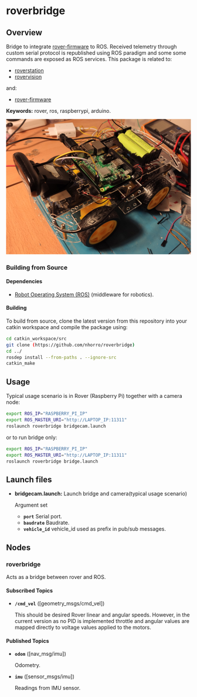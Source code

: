 # roverbridge

## Overview

Bridge to integrate [rover-firmware](https://github.com/nhorro/rover-firmware) to ROS.
Received telemetry through custom serial protocol is republished using ROS paradigm and some some commands are exposed as ROS services. This package is related to:

- [roverstation](https://github.com/nhorro/roverstation)
- [rovervision](https://github.com/nhorro/rovervision)

and:

- [rover-firmware](https://github.com/nhorro/rover-firmware)

**Keywords:** rover, ros, raspberrypi, arduino.

![Example image](doc/assets/rover1.jpg)

### Building from Source

#### Dependencies

- [Robot Operating System (ROS)](http://wiki.ros.org) (middleware for robotics).

#### Building

To build from source, clone the latest version from this repository into your catkin workspace and compile the package using:
```bash
cd catkin_workspace/src
git clone (https://github.com/nhorro/roverbridge)
cd ../
rosdep install --from-paths . --ignore-src
catkin_make
```

## Usage

Typical usage scenario is in Rover (Raspberry Pi) together with a camera node:

```bash
export ROS_IP="RASPBERRY_PI_IP" 
export ROS_MASTER_URI="http://LAPTOP_IP:11311"
roslaunch roverbridge bridgecam.launch 
```

or to run bridge only:

```bash
export ROS_IP="RASPBERRY_PI_IP" 
export ROS_MASTER_URI="http://LAPTOP_IP:11311"
roslaunch roverbridge bridge.launch 
```

## Launch files

* **bridgecam.launch:** Launch bridge and camera(typical usage scenario)

     Argument set

     - **`port`** Serial port.
     - **`baudrate`** Baudrate.
     - **`vehicle_id`** vehicle_id used as prefix in pub/sub messages.

## Nodes

### roverbridge

Acts as a bridge between rover and ROS.

#### Subscribed Topics

* **`/cmd_vel`** ([geometry_msgs/cmd_vel])

	This should be desired Rover linear and angular speeds. However, in the current version as no PID is implemented throttle and angular values are mapped directly to voltage values applied to the motors.

#### Published Topics

* **`odom`** ([nav_msg/imu])

	Odometry.

* **`imu`** ([sensor_msgs/imu])

	Readings from IMU sensor.